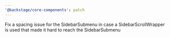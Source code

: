 ```yaml
---
'@backstage/core-components': patch
---
```


Fix a spacing issue for the SidebarSubmenu in case a SidebarScrollWrapper is used that made it hard to reach the SidebarSubmenu
